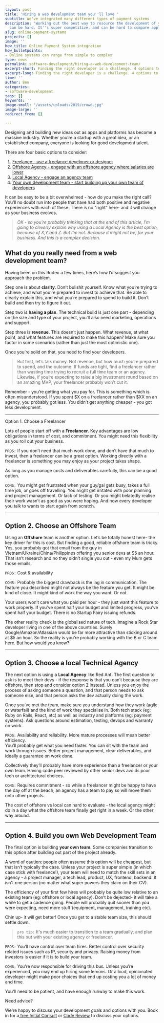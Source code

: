 ```yaml
---
layout: post
title: 'Hiring a web development team you''ll love '
subtitle: We've integrated many different types of payment systems
description: 'Working out the best way to resource the development of your project
  can be hard. It''s super competitive, and can be hard to compare apples with apples. '
slug: online-payment-systems
projects: []
image: ''
how_title: Online Payment System integration
how_bulletpoints:
- Online systems can range from simple to complex
type: news
permalink: software-development/hiring-a-web-development-team/
excerpt-short: Finding the right developer is a challenge. 4 options to consider
excerpt-long: Finding the right developer is a challenge. 4 options to consider
time: ''
author: Ben
categories:
- software-development
tags: []
keywords: ''
image-small: "/assets/uploads/2019/crowd.jpg"
image-large: ''
redirect_from: []

---
```

Designing and building new ideas out as apps and platforms has become a massive industry. Whether you’re a startup with a great idea, or an established company, everyone is looking for good development talent.

There are four basic options to consider:

1. [Freelance - use a freelance developer or designer](#anchor-1)
2. [Offshore Agency - engage with an offshore agency where salaries are lower](#anchor-2)
3. [Local Agency - engage an agency team](#anchor-3)
4. [Your own development team - start building up your own team of developers](#anchor-4)

It can be easy to be a bit overwhelmed - how do you make the right call? You’ll no doubt run into people that have had both positive and negative experiences with each of these. There is no “right” here- and it will change as your business evolves.

> _OK - so you’re probably thinking that at the end of this article, I’m going to cleverly explain why using a Local Agency is the best option, because of X,Y and Z. But I’m not. Because it might not be, for your business. And this is a complex decision._

## What do you really need from a web development team?

Having been on this Rodeo a few times, here’s how I’d suggest you approach the problem.

Step one is about **clarity**. Don’t bullshit yourself. Know what you’re trying to achieve, and what you’re prepared to invest to achieve that. Be able to clearly explain this, and what you’re prepared to spend to build it. Don't build and then try to figure it out.

Step two is **having a plan**. The technical build is just one part - depending on the size and type of your project, you’ll also need marketing, operations and support.

Step three is **revenue**. This doesn’t just happen. What revenue, at what point, and what features are required to make this happen? Make sure you factor in some scenarios (rather than just the most optimistic one).

Once you’re solid on that, you need to find your developers.

> But first, let’s talk money. Not revenue, but how much you’re prepared to spend, and the outcome. If funds are tight, find a freelancer rather than wasting time trying to recruit a full time team or an agency. Likewise, if you’re expecting to raise a big investment round based on an amazing MVP, your freelancer probably won’t cut it.

Remember - you’re getting what you pay for. This is something which is often misunderstood. If you spent $X on a freelancer rather than $XX on an agency, you probably got less. You didn’t get anything cheaper - you got less development.

***

<div id="anchor-1">
 Option 1. Choose a Freelancer

</div>

Lots of people start off with a **Freelancer**. Key advantages are low obligations in terms of cost, and commitment. You might need this flexibility as you roll out your business.

`PROS:` If you don’t need that much work done, and don’t have that much to invest, then a freelancer can be a great option. Working directly with a freelancer is something you may enjoy as your project takes shape.

As long as you manage costs and deliverables carefully, this can be a good option.

`CONS:` You might get frustrated when your guy/gal gets busy, takes a full time job, or goes off travelling. You might get irritated with poor planning and project management. Or lack of testing. Or you might belatedly realise their work wasn’t as good as you were hoping. And now every developer you talk to wants to start again from scratch.

***

<div id="anchor-2">

<h2>Option 2. Choose an Offshore Team</h2>

</div>

Using an **Offshore** team is another option. Let’s be totally honest here- the key driver for this is cost. But finding a good, reliable offshore team is tricky. Yes, you probably got that email from the guy in Vietnam/Ukraine/China/Philippines offering you senior devs at $5 an hour. That isn’t research and no they didn’t single you out - even my Mum gets those emails.

`PROS:` Cost & availability

`CONS:` Probably the biggest drawback is the lag in communication. The feature you described might not always be the feature you get. It might be kind of close. It might kind of work the way you want. Or not.

Your users won’t care what you paid per hour - they just want this feature to work properly. If you’ve spent half your budget and limited progress, you’ve spent half your budget. There is no Startup Fairy issuing refunds.

The other reality check is the globalised nature of tech. Imagine a Rock Star developer living in one of the above countries. Surely Google/Amazon/Atlassian would be far more attractive than sticking around at $5 an hour. So the reality is you’re probably working with the B or C team here. But how would you know?

***

<div id="anchor-3">

## Option 3. Choose a local Technical Agency

</div>

The next option is using a **Local Agency** like Red Ant. The first question to ask is to meet their devs - if the response is that you can’t because they are offshore, then stop and consider option 2 instead. Unless you enjoy the process of asking someone a question, and that person needs to ask someone else, and that person asks the dev actually doing the work.

Once you’ve met the team, make sure you understand how they work (agile or waterfall) and the kind of work they specialise in. Both tech stack (eg: Ruby on Rails, React, etc) as well as industry and platforms (eg: payment systems). Ask questions around estimation, testing, devops and warranty on work.

`PROS:` Availability and reliability. More mature processes will mean better efficiency.  
You’ll probably get what you need faster. You can sit with the team and work through issues. Better project management, clear deliverables, and ideally a guarantee on work done.

Collectively they’ll probably have more experience than a freelancer or your own team. Having code peer reviewed by other senior devs avoids poor tech or architectural choices.

`CONS:` Requires commitment - so while a freelancer might be happy to have the day off at the beach, an agency has a team to pay so will move them onto other projects.

The cost of offshore vs local can hard to evaluate - the local agency might do in a day what the offshore team finally get right in a week. Or the other way around.

***

<div id="anchor-4">

## Option 4. Build you own Web Development Team

</div>

The final option is building **your own team**. Some companies transition to this option after building out part of the project already.

A word of caution: people often assume this option will be cheapest, but that isn’t typically the case. Unless your project is super simple (in which case stick with freelance!), your team will need to match the skill sets in an agency - a project manager, a tech lead, product, UX, frontend, backend. It isn't one person (no matter what super powers they claim on their CV).

The efficiency of your first few hires will probably be quite low relative to an existing team (eg: offshore or local agency). Don’t be dejected- it will take a while to get a cadence going. People will probably quit sooner than you were expecting, need more stuff (equipment, management, training etc).

Chin up- it will get better! Once you get to a stable team size, this should settle down.

> `pro tip:` It's much easier to transition to a team gradually, and plan this out with your existing agency or freelancer.

`PROS:` You’ll have control over team hires. Better control over security related issues such as IP, security and privacy. Raising money from investors is easier if it is to build your team.

`CONS:` You’re now responsible for driving this bus. Unless you’re experienced, you may end up hiring some lemons. Or a loud, opinionated developer might make poor choices that end up costing you a lot of money and time.

You'll need to be patient, and have enough runway to make this work.

Need advice?

We're happy to discuss your development goals and options with you. Book in for a[ free Initial Consult](https://redant.com.au/free-initial-consult-code-review/ "Free Initial Consult ") or [Code Review](https://redant.com.au/ruby-on-rails-code-review/ "Code Review ") to discuss your options.